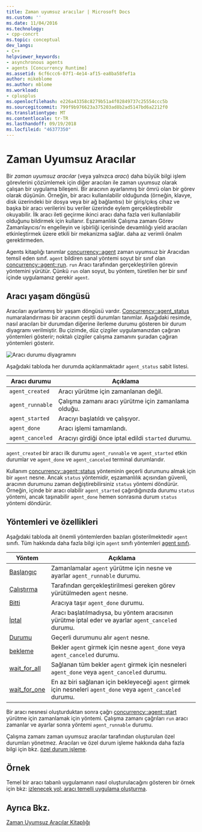 ```yaml
---
title: Zaman uyumsuz aracılar | Microsoft Docs
ms.custom: ''
ms.date: 11/04/2016
ms.technology:
- cpp-concrt
ms.topic: conceptual
dev_langs:
- C++
helpviewer_keywords:
- asynchronous agents
- agents [Concurrency Runtime]
ms.assetid: 6cf6ccc6-87f1-4e14-af15-ea8ba58fef1a
author: mikeblome
ms.author: mblome
ms.workload:
- cplusplus
ms.openlocfilehash: e226a43358c8279b51a4f02849737c25554ccc5b
ms.sourcegitcommit: 799f9b976623a375203ad8b2ad5147bd6a2212f0
ms.translationtype: MT
ms.contentlocale: tr-TR
ms.lasthandoff: 09/19/2018
ms.locfileid: "46377350"
---
```

# <a name="asynchronous-agents"></a>Zaman Uyumsuz Aracılar

Bir *zaman uyumsuz aracılar* (veya yalnızca *aracı*) daha büyük bilgi işlem görevlerini çözümlemek için diğer aracıları ile zaman uyumsuz olarak çalışan bir uygulama bileşeni. Bir aracının ayarlanmış bir ömrü olan bir görev olarak düşünün. Örneğin, bir aracı kullanılabilir olduğunda (örneğin, klavye, disk üzerindeki bir dosya veya bir ağ bağlantısı) bir giriş/çıkış cihaz ve başka bir aracı verilerini bu veriler üzerinde eylem gerçekleştirebilir okuyabilir. İlk aracı ileti geçirme ikinci aracı daha fazla veri kullanılabilir olduğunu bildirmek için kullanır. Eşzamanlılık Çalışma zamanı Görev Zamanlayıcısı'nı engelleyin ve işbirliği içerisinde devamlılığı yield aracıları etkinleştirmek üzere etkili bir mekanizma sağlar. daha az verimli önalım gerektirmeden.

Agents kitaplığı tanımlar [concurrency::agent](../../parallel/concrt/reference/agent-class.md) zaman uyumsuz bir Aracıdan temsil eden sınıf. `agent` bildiren sanal yöntemi soyut bir sınıf olan [concurrency::agent::run](reference/agent-class.md#run). `run` Aracı tarafından gerçekleştirilen görevin yöntemini yürütür. Çünkü `run` olan soyut, bu yöntem, türetilen her bir sınıf içinde uygulamanız gerekir `agent`.

## <a name="agent-life-cycle"></a>Aracı yaşam döngüsü

Aracıları ayarlanmış bir yaşam döngüsü vardır. [Concurrency::agent_status](reference/concurrency-namespace-enums.md#agent_status) numaralandırması bir aracının çeşitli durumları tanımlar. Aşağıdaki resimde, nasıl aracıları bir durumdan diğerine ilerleme durumu gösteren bir durum diyagramı verilmiştir. Bu çizimde, düz çizgiler uygulamanızdan çağıran yöntemleri gösterir; noktalı çizgiler çalışma zamanını şuradan çağıran yöntemleri gösterir.

![Aracı durumu diyagramını](../../parallel/concrt/media/agentstate.png "agentstate")

Aşağıdaki tabloda her durumda açıklanmaktadır `agent_status` sabit listesi.

|Aracı durumu|Açıklama|
|-----------------|-----------------|
|`agent_created`|Aracı yürütme için zamanlanan değil.|
|`agent_runnable`|Çalışma zamanı aracı yürütme için zamanlama olduğu.|
|`agent_started`|Aracıyı başlatıldı ve çalışıyor.|
|`agent_done`|Aracı işlemi tamamlandı.|
|`agent_canceled`|Aracıyı girdiği önce iptal edildi `started` durumu.|

`agent_created` bir aracı ilk durumu `agent_runnable` ve `agent_started` etkin durumlar ve `agent_done` ve `agent_canceled` terminal durumlarıdır.

Kullanım [concurrency::agent::status](reference/agent-class.md#status) yönteminin geçerli durumunu almak için bir `agent` nesne. Ancak `status` yöntemidir, eşzamanlılık açısından güvenli, aracının durumunu zaman değiştirebilirsiniz `status` yöntemi döndürür. Örneğin, içinde bir aracı olabilir `agent_started` çağırdığınızda durumu `status` yöntemi, ancak taşınabilir `agent_done` hemen sonrasına durum `status` yöntemi döndürür.

## <a name="methods-and-features"></a>Yöntemleri ve özellikleri

Aşağıdaki tabloda ait önemli yöntemlerden bazıları gösterilmektedir `agent` sınıfı. Tüm hakkında daha fazla bilgi için `agent` sınıfı yöntemleri [agent sınıfı](../../parallel/concrt/reference/agent-class.md).

|Yöntem|Açıklama|
|------------|-----------------|
|[Başlangıç](reference/agent-class.md#start)|Zamanlamalar `agent` yürütme için nesne ve ayarlar `agent_runnable` durumu.|
|[Çalıştırma](reference/agent-class.md#run)|Tarafından gerçekleştirilmesi gereken görev yürütülmeden `agent` nesne.|
|[Bitti](reference/agent-class.md#done)|Aracıya taşır `agent_done` durumu.|
|[İptal](../../parallel/concrt/cancellation-in-the-ppl.md#cancel)|Aracı başlatılmadıysa, bu yöntem aracısının yürütme iptal eder ve ayarlar `agent_canceled` durumu.|
|[Durumu](reference/agent-class.md#status)|Geçerli durumunu alır `agent` nesne.|
|[bekleme](reference/agent-class.md#wait)|Bekler `agent` girmek için nesne `agent_done` veya `agent_canceled` durumu.|
|[wait_for_all](reference/agent-class.md#wait_for_all)|Sağlanan tüm bekler `agent` girmek için nesneleri `agent_done` veya `agent_canceled` durumu.|
|[wait_for_one](reference/agent-class.md#wait_for_one)|En az biri sağlanan için bekleyeceği `agent` girmek için nesneleri `agent_done` veya `agent_canceled` durumu.|

Bir aracı nesnesi oluşturduktan sonra çağrı [concurrency::agent::start](reference/agent-class.md#start) yürütme için zamanlamak için yöntemi. Çalışma zamanı çağrıları `run` aracı zamanlar ve ayarlar sonra yöntemi `agent_runnable` durumu.

Çalışma zamanı zaman uyumsuz aracılar tarafından oluşturulan özel durumları yönetmez. Aracıları ve özel durum işleme hakkında daha fazla bilgi için bkz. [özel durum işleme](../../parallel/concrt/exception-handling-in-the-concurrency-runtime.md).

## <a name="example"></a>Örnek

Temel bir aracı tabanlı uygulamanın nasıl oluşturulacağını gösteren bir örnek için bkz: [izlenecek yol: aracı temelli uygulama oluşturma](../../parallel/concrt/walkthrough-creating-an-agent-based-application.md).

## <a name="see-also"></a>Ayrıca Bkz.

[Zaman Uyumsuz Aracılar Kitaplığı](../../parallel/concrt/asynchronous-agents-library.md)

